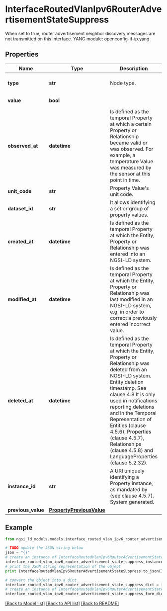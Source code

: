 # InterfaceRoutedVlanIpv6RouterAdvertisementStateSuppress

When set to true, router advertisement neighbor discovery messages are not transmitted on this interface.  YANG module: openconfig-if-ip.yang 

## Properties

Name | Type | Description | Notes
------------ | ------------- | ------------- | -------------
**type** | **str** | Node type.  | [optional] [default to 'Property']
**value** | **bool** |  | [default to False]
**observed_at** | **datetime** | Is defined as the temporal Property at which a certain Property or Relationship became valid or was observed. For example, a temperature Value was measured by the sensor at this point in time.  | [optional] 
**unit_code** | **str** | Property Value&#39;s unit code.  | [optional] 
**dataset_id** | **str** | It allows identifying a set or group of property values.  | [optional] 
**created_at** | **datetime** | Is defined as the temporal Property at which the Entity, Property or Relationship was entered into an NGSI-LD system.  | [optional] [readonly] 
**modified_at** | **datetime** | Is defined as the temporal Property at which the Entity, Property or Relationship was last modified in an NGSI-LD system, e.g. in order to correct a previously entered incorrect value.  | [optional] [readonly] 
**deleted_at** | **datetime** | Is defined as the temporal Property at which the Entity, Property or Relationship was deleted from an NGSI-LD system.  Entity deletion timestamp. See clause 4.8 It is only used in notifications reporting deletions and in the Temporal Representation of Entities (clause 4.5.6), Properties (clause 4.5.7), Relationships (clause 4.5.8) and LanguageProperties (clause 5.2.32).  | [optional] [readonly] 
**instance_id** | **str** | A URI uniquely identifying a Property instance, as mandated by (see clause 4.5.7). System generated.  | [optional] [readonly] 
**previous_value** | [**PropertyPreviousValue**](PropertyPreviousValue.md) |  | [optional] 

## Example

```python
from ngsi_ld_models.models.interface_routed_vlan_ipv6_router_advertisement_state_suppress import InterfaceRoutedVlanIpv6RouterAdvertisementStateSuppress

# TODO update the JSON string below
json = "{}"
# create an instance of InterfaceRoutedVlanIpv6RouterAdvertisementStateSuppress from a JSON string
interface_routed_vlan_ipv6_router_advertisement_state_suppress_instance = InterfaceRoutedVlanIpv6RouterAdvertisementStateSuppress.from_json(json)
# print the JSON string representation of the object
print InterfaceRoutedVlanIpv6RouterAdvertisementStateSuppress.to_json()

# convert the object into a dict
interface_routed_vlan_ipv6_router_advertisement_state_suppress_dict = interface_routed_vlan_ipv6_router_advertisement_state_suppress_instance.to_dict()
# create an instance of InterfaceRoutedVlanIpv6RouterAdvertisementStateSuppress from a dict
interface_routed_vlan_ipv6_router_advertisement_state_suppress_form_dict = interface_routed_vlan_ipv6_router_advertisement_state_suppress.from_dict(interface_routed_vlan_ipv6_router_advertisement_state_suppress_dict)
```
[[Back to Model list]](../README.md#documentation-for-models) [[Back to API list]](../README.md#documentation-for-api-endpoints) [[Back to README]](../README.md)


